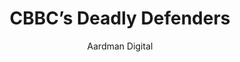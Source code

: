 ---
title: 'CBBC’s Deadly Defenders'
author: Aardman Digital
project_image_path: '/images/gallery/cbbc-s-deadly-defenders.jpeg'
external_url: 'http://www.bbc.co.uk/cbbc/games/deadly-defenders-game'
---